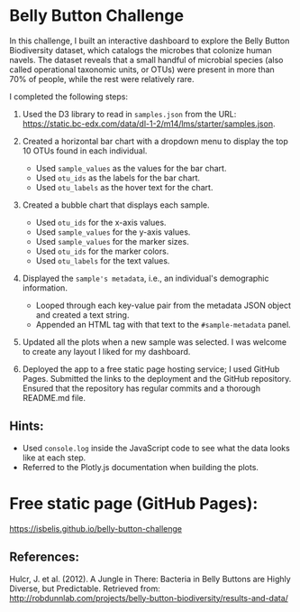 # Belly Button Challenge
In this challenge, I built an interactive dashboard to explore the Belly Button Biodiversity dataset, which catalogs the microbes that colonize human navels. The dataset reveals that a small handful of microbial species (also called operational taxonomic units, or OTUs) were present in more than 70% of people, while the rest were relatively rare.

I completed the following steps:

1. Used the D3 library to read in `samples.json` from the URL: https://static.bc-edx.com/data/dl-1-2/m14/lms/starter/samples.json.
   
2. Created a horizontal bar chart with a dropdown menu to display the top 10 OTUs found in each individual.
   - Used `sample_values` as the values for the bar chart.
   - Used `otu_ids` as the labels for the bar chart.
   - Used `otu_labels` as the hover text for the chart.
     
3. Created a bubble chart that displays each sample.
   - Used `otu_ids` for the x-axis values.
   - Used `sample_values` for the y-axis values.
   - Used `sample_values` for the marker sizes.
   - Used `otu_ids` for the marker colors.
   - Used `otu_labels` for the text values.
     
4. Displayed the `sample's metadata`, i.e., an individual's demographic information.
   - Looped through each key-value pair from the metadata JSON object and created a text string.
   - Appended an HTML tag with that text to the `#sample-metadata` panel.
     
5. Updated all the plots when a new sample was selected. I was welcome to create any layout I liked for my dashboard. 

6. Deployed the app to a free static page hosting service; I used GitHub Pages. Submitted the links to the deployment and the GitHub repository. Ensured that the repository has regular commits and a thorough README.md file.
## Hints:
   - Used `console.log` inside the JavaScript code to see what the data looks like at each step.
   - Referred to the Plotly.js documentation when building the plots.

# Free static page (GitHub Pages): 
https://isbelis.github.io/belly-button-challenge

  
## References:
Hulcr, J. et al. (2012). A Jungle in There: Bacteria in Belly Buttons are Highly Diverse, but Predictable. Retrieved from: http://robdunnlab.com/projects/belly-button-biodiversity/results-and-data/
